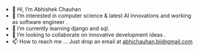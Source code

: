 - 👋 Hi, I’m Abhishek Chauhan
- 👀 I’m interested in computer science & latest AI innovations and working as software engineer .
- 🌱 I’m currently learning django and sql.
- 💞️ I’m looking to collaborate on innovative development ideas .
- 📫 How to reach me ...
Just drop an email at abhichauhan.bij@gmail.com

<!---
abhishekchauhanbyte/abhishekchauhanbyte is a ✨ special ✨ repository because its `README.md` (this file) appears on your GitHub profile.
You can click the Preview link to take a look at your changes.
--->
